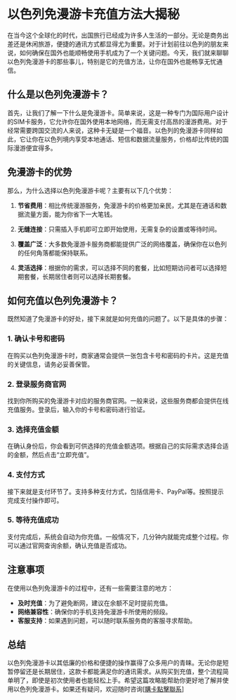 # 以色列免漫游卡充值方法大揭秘

在当今这个全球化的时代，出国旅行已经成为许多人生活的一部分。无论是商务出差还是休闲旅游，便捷的通讯方式都显得尤为重要。对于计划前往以色列的朋友来说，如何确保在国外也能顺畅使用手机成为了一个关键问题。今天，我们就来聊聊以色列免漫游卡的那些事儿，特别是它的充值方法，让你在国外也能畅享无忧通信。

## 什么是以色列免漫游卡？

首先，让我们了解一下什么是免漫游卡。简单来说，这是一种专门为国际用户设计的SIM卡服务，它允许你在国外使用本地网络，而无需支付高昂的漫游费用。对于经常需要跨国交流的人来说，这种卡无疑是一个福音。以色列的免漫游卡同样如此，它让你在以色列境内享受本地通话、短信和数据流量服务，价格却比传统的国际漫游便宜得多。

## 免漫游卡的优势

那么，为什么选择以色列免漫游卡呢？主要有以下几个优势：

1. **节省费用**：相比传统漫游服务，免漫游卡的价格更加亲民，尤其是在通话和数据流量方面，能为你省下一大笔钱。
   
2. **无缝连接**：只需插入手机即可立即开始使用，无需复杂的设置或等待时间。

3. **覆盖广泛**：大多数免漫游卡服务商都能提供广泛的网络覆盖，确保你在以色列的任何角落都能保持联系。

4. **灵活选择**：根据你的需求，可以选择不同的套餐，比如短期访问者可以选择短期套餐，长期居住者则可以选择长期套餐。

## 如何充值以色列免漫游卡？

既然知道了免漫游卡的好处，接下来就是如何充值的问题了。以下是具体的步骤：

### 1. 确认卡号和密码

在购买以色列免漫游卡时，商家通常会提供一张包含卡号和密码的卡片。这是充值的关键信息，请务必妥善保管。

### 2. 登录服务商官网

找到你所购买的免漫游卡对应的服务商官网。一般来说，这些服务商都会提供在线充值服务。登录后，输入你的卡号和密码进行验证。

### 3. 选择充值金额

在确认身份后，你会看到可供选择的充值金额选项。根据自己的实际需求选择合适的金额，然后点击“立即充值”。

### 4. 支付方式

接下来就是支付环节了。支持多种支付方式，包括信用卡、PayPal等。按照提示完成支付操作即可。

### 5. 等待充值成功

支付完成后，系统会自动为你充值。一般情况下，几分钟内就能完成整个过程。你可以通过官网查询余额，确认充值是否成功。

## 注意事项

在使用以色列免漫游卡的过程中，还有一些需要注意的地方：

- **及时充值**：为了避免断网，建议在余额不足时提前充值。
- **网络兼容性**：确保你的手机支持免漫游卡所使用的频段。
- **客服支持**：如果遇到问题，可以随时联系服务商的客服寻求帮助。

## 总结

以色列免漫游卡以其低廉的价格和便捷的操作赢得了众多用户的青睐。无论你是短暂停留还是长期居住，这款卡都能满足你的通讯需求。从购买到充值，整个流程简单明了，即使是初次使用者也能轻松上手。希望这篇攻略能帮助你更好地了解并使用以色列免漫游卡。如果还有疑问，欢迎随时咨询[[購卡點擊聯系](https://t.me/s/esim1088)]